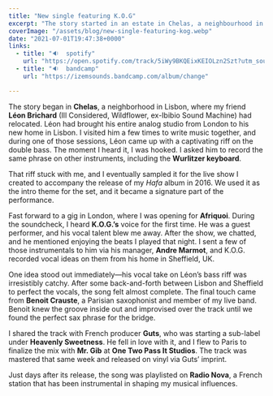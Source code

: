 ```yaml
---
title: "New single featuring K.O.G"
excerpt: "The story started in an estate in Chelas, a neighbourhood in Lisbon. My friend Léon Brichard had brought his analogue studio from London to Lisbon..."
coverImage: "/assets/blog/new-single-featuring-kog.webp"
date: "2021-07-01T19:47:38+0000"
links:
  - title: "🔉  spotify"
    url: "https://open.spotify.com/track/5iWy9BKQEixKEIOLzn2Szt?utm_source=embed_v2&go=1&play=1&nd=1"
  - title: "🔉  bandcamp"
    url: "https://izemsounds.bandcamp.com/album/change"

---
```


The story began in **Chelas**, a neighborhood in Lisbon, where my friend **Léon Brichard** (Ill Considered, Wildflower, ex-Ibibio Sound Machine) had relocated. Léon had brought his entire analog studio from London to his new home in Lisbon. I visited him a few times to write music together, and during one of those sessions, Léon came up with a captivating riff on the double bass. The moment I heard it, I was hooked. I asked him to record the same phrase on other instruments, including the **Wurlitzer keyboard**.

That riff stuck with me, and I eventually sampled it for the live show I created to accompany the release of my *Hafa* album in 2016. We used it as the intro theme for the set, and it became a signature part of the performance.

Fast forward to a gig in London, where I was opening for **Afriquoi**. During the soundcheck, I heard **K.O.G.’s** voice for the first time. He was a guest performer, and his vocal talent blew me away. After the show, we chatted, and he mentioned enjoying the beats I played that night. I sent a few of those instrumentals to him via his manager, **Andre Marmot**, and K.O.G. recorded vocal ideas on them from his home in Sheffield, UK.

One idea stood out immediately—his vocal take on Léon’s bass riff was irresistibly catchy. After some back-and-forth between Lisbon and Sheffield to perfect the vocals, the song felt almost complete. The final touch came from **Benoit Crauste**, a Parisian saxophonist and member of my live band. Benoit knew the groove inside out and improvised over the track until we found the perfect sax phrase for the bridge.

I shared the track with French producer **Guts**, who was starting a sub-label under **Heavenly Sweetness**. He fell in love with it, and I flew to Paris to finalize the mix with **Mr. Gib** at **One Two Pass It Studios**. The track was mastered that same week and released on vinyl via Guts’ imprint.

Just days after its release, the song was playlisted on **Radio Nova**, a French station that has been instrumental in shaping my musical influences.

